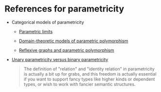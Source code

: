 # References for parametricity

* Categorical models of parametricity

  * [Parametric
    limits](https://www.researchgate.net/publication/221442854_Parametric_Limits)

  * [Domain-theoretic models of parametric
    polymorphism](https://dl.acm.org/doi/10.1016/j.tcs.2007.06.016)

  * [Reflexive graphs and parametric
    polymorphism](http://citeseerx.ist.psu.edu/viewdoc/summary?doi=10.1.1.51.9972)

* [Unary parametricity versus binary
  parametricity](https://cstheory.stackexchange.com/questions/11541/unary-parametricity-vs-binary-parametricity)

  > The definition of "relation" and "identity relation" in
  > parametricity is actually a bit up for grabs, and this freedom is
  > actually essential if you want to support fancy types like higher
  > kinds or dependent types, or wish to work with fancier semantic
  > structures.
